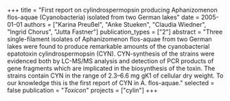 +++
title = "First report on cylindrospermopsin producing Aphanizomenon flos-aquae (Cyanobacteria) isolated from two German lakes"
date = 2005-01-01
authors = ["Karina Preußel", "Anke Stueken", "Claudia Wiedner", "Ingrid Chorus", "Jutta Fastner"]
publication_types = ["2"]
abstract = "Three single-filament isolates of Aphanizomenon flos-aquae from two German lakes were found to produce remarkable amounts of the cyanobacterial  epatotoxin cylindrospermopsin (CYN). CYN-synthesis of the strains were evidenced both by LC-MS/MS analysis and detection of PCR products of gene fragments which are implicated in the biosynthesis of the toxin. The strains contain CYN in the range of 2.3–6.6 mg gK1 of cellular dry weight. To our knowledge this is the first report of CYN in A. flos-aquae."
selected = false
publication = "*Toxicon*"
projects = ["cylin"]
+++

